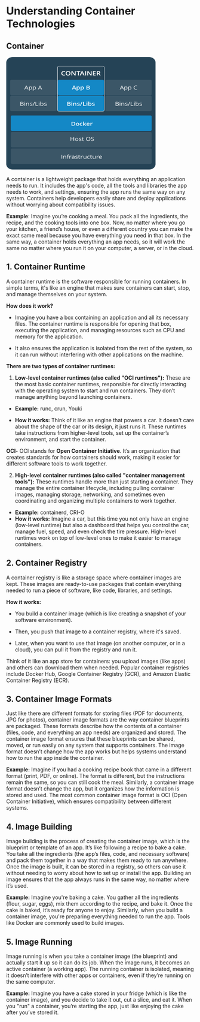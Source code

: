 # Understanding Container Technologies

## Container

<img src="./images/Container.png" alt="Description of Image" width="400" height="300"/>

A container is a lightweight package that holds everything an application needs to run. It includes the app's code, all the tools and libraries the app needs to work, and settings, ensuring the app runs the same way on any system. Containers help developers easily share and deploy applications without worrying about compatibility issues.

**Example**: Imagine you’re cooking a meal. You pack all the ingredients, the recipe, and the cooking tools into one box. Now, no matter where you go your kitchen, a friend’s house, or even a different country you can make the exact same meal because you have everything you need in that box.
In the same way, a container holds everything an app needs, so it will work the same no matter where you run it on your computer, a server, or in the cloud.

## 1. Container Runtime

A container runtime is the software responsible for running containers. In simple terms, it's like an engine that makes sure containers can start, stop, and manage themselves on your system.

**How does it work?**  

* Imagine you have a box containing an application and all its necessary files. The container runtime is responsible for opening that box, executing the application, and managing resources such as CPU and memory for the application.

* It also ensures the application is isolated from the rest of the system, so it can run without interfering with other applications on the machine.

**There are two types of container runtimes:**

1. **Low-level container runtimes (also called "OCI runtimes"):** These are the most basic container runtimes, responsible for directly interacting with the operating system to start and run containers. They don’t manage anything beyond launching containers.

* **Example:** runc, crun, Youki

* **How it works:** Think of it like an engine that powers a car. It doesn't care about the shape of the car or its design, it just runs it. These runtimes take instructions from higher-level tools, set up the container’s environment, and start the container.

**OCI**- OCI stands for **Open Container Initiative**. It’s an organization that creates standards for how containers should work, making it easier for different software tools to work together. 

2. **High-level container runtimes (also called "container management tools"):** These runtimes handle more than just starting a container. They manage the entire container lifecycle, including pulling container images, managing storage, networking, and sometimes even coordinating and organizing multiple containers to work together.

* **Example:** containerd, CRI-O
* **How it works:** Imagine a car, but this time you not only have an engine (low-level runtime) but also a dashboard that helps you control the car, manage fuel, speed, and even check the tire pressure. High-level runtimes work on top of low-level ones to make it easier to manage containers.

## 2. Container Registry

A container registry is like a storage space where container images are kept. These images are ready-to-use packages that contain everything needed to run a piece of software, like code, libraries, and settings.

**How it works:** 

* You build a container image (which is like creating a snapshot of your software environment).
  
* Then, you push that image to a container registry, where it's saved.

* Later, when you want to use that image (on another computer, or in a cloud), you can pull it from the registry and run it.

Think of it like an app store for containers: you upload images (like apps) and others can download them when needed. Popular container registries include Docker Hub, Google Container Registry (GCR), and Amazon Elastic Container Registry (ECR).

## 3. Container Image Formats

Just like there are different formats for storing files (PDF for documents, JPG for photos), container image formats are the way container blueprints are packaged. These formats describe how the contents of a container (files, code, and everything an app needs) are organized and stored. The container image format ensures that these blueprints can be shared, moved, or run easily on any system that supports containers. The image format doesn’t change how the app works but helps systems understand how to run the app inside the container.

**Example:** Imagine if you had a cooking recipe book that came in a different format (print, PDF, or online). The format is different, but the instructions remain the same, so you can still cook the meal. Similarly, a container image format doesn’t change the app, but it organizes how the information is stored and used.
The most common container image format is OCI (Open Container Initiative), which ensures compatibility between different systems.

## 4. Image Building

Image building is the process of creating the container image, which is the blueprint or template of an app. It’s like following a recipe to bake a cake. You take all the ingredients (the app’s files, code, and necessary software) and pack them together in a way that makes them ready to run anywhere.
Once the image is built, it can be stored in a registry, so others can use it without needing to worry about how to set up or install the app. Building an image ensures that the app always runs in the same way, no matter where it’s used.

**Example:** Imagine you're baking a cake. You gather all the ingredients (flour, sugar, eggs), mix them according to the recipe, and bake it. Once the cake is baked, it’s ready for anyone to enjoy. Similarly, when you build a container image, you're preparing everything needed to run the app.
Tools like Docker are commonly used to build images.

## 5. Image Running

Image running is when you take a container image (the blueprint) and actually start it up so it can do its job. When the image runs, it becomes an active container (a working app).
The running container is isolated, meaning it doesn’t interfere with other apps or containers, even if they’re running on the same computer.

**Example:** Imagine you have a cake stored in your fridge (which is like the container image), and you decide to take it out, cut a slice, and eat it. When you "run" a container, you’re starting the app, just like enjoying the cake after you’ve stored it.
   















